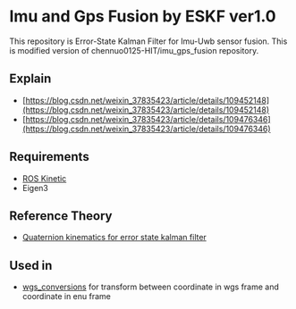 # Imu and Gps Fusion by ESKF ver1.0
This repository is Error-State Kalman Filter for Imu-Uwb sensor fusion.
This is modified version of chennuo0125-HIT/imu_gps_fusion repository.
## Explain
- [https://blog.csdn.net/weixin_37835423/article/details/109452148](https://blog.csdn.net/weixin_37835423/article/details/109452148)
- [https://blog.csdn.net/weixin_37835423/article/details/109476346](https://blog.csdn.net/weixin_37835423/article/details/109476346)

## Requirements

- [ROS Kinetic](http://wiki.ros.org/kinetic/Installation/Ubuntu)
- Eigen3

## Reference Theory

- [Quaternion kinematics for error state kalman filter](http://www.iri.upc.edu/people/jsola/JoanSola/objectes/notes/kinematics.pdf)

## Used in

- [wgs_conversions]( https://github.com/gyjun0230/wgs_conversions ) for transform between coordinate in wgs frame and coordinate in enu frame


